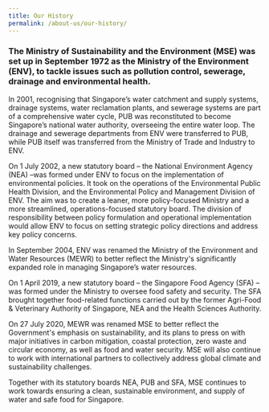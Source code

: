 ```yaml
---
title: Our History
permalink: /about-us/our-history/
---
```



### **The Ministry of Sustainability and the Environment (MSE)** was set up in September 1972 as the Ministry of the Environment (ENV), to tackle issues such as pollution control, sewerage, drainage and environmental health.

In 2001, recognising that Singapore’s water catchment and supply systems, drainage systems, water reclamation plants, and sewerage systems are part of a comprehensive water cycle, PUB was reconstituted to become Singapore’s national water authority, overseeing the entire water loop. The drainage and sewerage departments from ENV were transferred to PUB, while PUB itself was transferred from the Ministry of Trade and Industry to ENV.

On 1 July 2002, a new statutory board – the National Environment Agency (NEA) –was formed under ENV to focus on the implementation of environmental policies. It took on the operations of the Environmental Public Health Division, and the Environmental Policy and Management Division of ENV. The aim was to create a leaner, more policy-focused Ministry and a more streamlined, operations-focused statutory board. The division of responsibility between policy formulation and operational implementation would allow ENV to focus on setting strategic policy directions and address key policy concerns.

In September 2004, ENV was renamed the Ministry of the Environment and Water Resources (MEWR) to better reflect the Ministry's significantly expanded role in managing Singapore’s water resources.

On 1 April 2019, a new statutory board – the Singapore Food Agency (SFA) – was formed under the Ministry to oversee food safety and security. The SFA brought together food-related functions carried out by the former Agri-Food & Veterinary Authority of Singapore, NEA and the Health Sciences Authority.

On 27 July 2020, MEWR was renamed MSE to better reflect the Government's emphasis on sustainability, and its plans to press on with major initiatives in carbon mitigation, coastal protection, zero waste and circular economy, as well as food and water security. MSE will also continue to work with international partners to collectively address global climate and sustainability challenges.

Together with its statutory boards NEA, PUB and SFA, MSE continues to work towards ensuring a clean, sustainable environment, and supply of water and safe food for Singapore.


<!-- 
#### Milestones in our journey:

**1960s**

- 1963 Tree Planting campaign was launched by the Government with the objective of making Singapore a green city. Every year, a minimum of 10,000 saplings were planted as part of this campaign. 

- 1967 then PM Lee Kuan Yew articulated vision of Garden City

**1970s**

- 1971 Clean Air Act was passed in Parliament on 2 Dec 1971, to control industrial pollution

- early 1970 Anti-Pollution Unit was set up in the Prime Minister’s Office 

- 1972 Ministry of the Environment was established

**1990s**

- 1992 The Singapore Green Plan, Singapore’s first environmental blueprint was launched; 

- 1999 Environmental Pollution Control Act 1999 replaced Clean Air Act

**2000s** 

- 2002 The Singapore Green Plan 2012 was launched – the plan set a series of environmental targets

- 2005 BC introduced Green Mark Scheme for buildings 

- 2009 Sustainable Singapore Blueprint was unveiled – set out strategies to reduce energy intensity, improve water conservation and recycling participation rate

- 2009 Singapore pledged under UNFCCC framework to reduce greenhouse gas emissions by 16% below BAU scenario in 2020 when a global agreement is achieved 

- 2014 SolarNova programme was launched

- 2018 Singapore switches completely to Euro VI vehicular emission standards 

- 2019 Carbon tax with no exemption introduced 

-  April 2020 1 million trees movement launched  -->